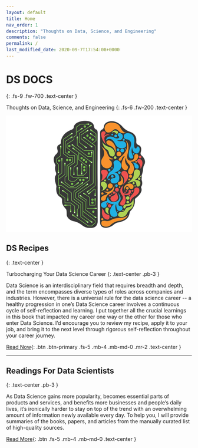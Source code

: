 ```yaml
---
layout: default
title: Home
nav_order: 1
description: "Thoughts on Data, Science, and Engineering"
comments: false
permalink: /
last_modified_date: 2020-09-7T17:54:08+0000
---
```


# DS DOCS
{: .fs-9 .fw-700 .text-center }

Thoughts on Data, Science, and Engineering
{: .fs-6 .fw-200 .text-center }

<div class="reading_img_container">
    <img src = "/assets/images/ds-docs-intro.png">
</div>

## DS Recipes
{: .text-center }

Turbocharging Your Data Science Career
{: .text-center .pb-3 }

Data Science is an interdisciplinary field that requires breadth and depth, and the term encompasses diverse types of roles across companies and industries. However, there is a universal rule for the data science career -- a healthy progression in one’s Data Science career involves a continuous cycle of self-reflection and learning. I put together all the crucial learnings in this book that impacted my career one way or the other for those who enter Data Science. I’d encourage you to review my recipe, apply it to your job, and bring it to the next level through rigorous self-reflection throughout your career journey.

[Read Now](/docs/ds-recipes){: .btn .btn-primary .fs-5 .mb-4 .mb-md-0 .mr-2 .text-center }

---

## Readings For Data Scientists
{: .text-center .pb-3 }

As Data Science gains more popularity, becomes essential parts of products and services, and benefits more businesses and people’s daily lives, it’s ironically harder to stay on top of the trend with an overwhelming amount of information newly available every day. To help you, I will provide summaries of the books, papers, and articles from the manually curated list of high-quality sources.

[Read More](/docs/readings){: .btn .fs-5 .mb-4 .mb-md-0 .text-center }
